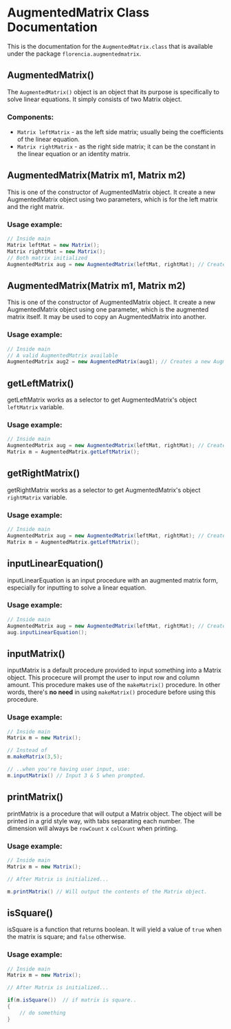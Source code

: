 # AugmentedMatrix Class Documentation
This is the documentation for the `AugmentedMatrix.class` that is available under the package `florencia.augmentedmatrix`.

## AugmentedMatrix()
The `AugmentedMatrix()` object is an object that its purpose is specifically to solve linear equations. It simply consists of two Matrix object.

### Components:
* `Matrix leftMatrix` - as the left side matrix; usually being the coefficients of the linear equation.
* `Matrix rightMatrix` - as the right side matrix; it can be the constant in the linear equation or an identity matrix.

## AugmentedMatrix(Matrix m1, Matrix m2)
This is one of the constructor of AugmentedMatrix object. It create a new AugmentedMatrix object using two parameters, which is for the left matrix and the right matrix.

### Usage example:
```java
// Inside main
Matrix leftMat = new Matrix();
Matrix righttMat = new Matrix();
// Both matrix initialized
AugmentedMatrix aug = new AugmentedMatrix(leftMat, rightMat); // Creates a new AugmentedMatrix()
```

## AugmentedMatrix(Matrix m1, Matrix m2)
This is one of the constructor of AugmentedMatrix object. It create a new AugmentedMatrix object using one parameter, which is the augmented matrix itself. It may be used to copy an AugmentedMatrix into another.

### Usage example:
```java
// Inside main
// A valid AugmentedMatrix available
AugmentedMatrix aug2 = new AugmentedMatrix(aug1); // Creates a new AugmentedMatrix() which contents equal to aug1
```

## getLeftMatrix()
getLeftMatrix works as a selector to get AugmentedMatrix's object `leftMatrix` variable.

### Usage example:
```java
// Inside main
AugmentedMatrix aug = new AugmentedMatrix(leftMat, rightMat); // Creates a new AugmentedMatrix()
Matrix m = AugmentedMatrix.getLeftMatrix();
```

## getRightMatrix()
getRightMatrix works as a selector to get AugmentedMatrix's object `rightMatrix` variable.

### Usage example:
```java
// Inside main
AugmentedMatrix aug = new AugmentedMatrix(leftMat, rightMat); // Creates a new AugmentedMatrix()
Matrix m = AugmentedMatrix.getLeftMatrix();
```

## inputLinearEquation()
inputLinearEquation is an input procedure with an augmented matrix form, especially for inputting to solve a linear equation.

### Usage example:
```java
// Inside main
AugmentedMatrix aug = new AugmentedMatrix(leftMat, rightMat); // Creates a new AugmentedMatrix()
aug.inputLinearEquation();
```

## inputMatrix()
inputMatrix is a default procedure provided to input something into a Matrix object. This procecure will prompt the user to input row and column amount. This procedure makes use of the `makeMatrix()` procedure. In other words, there's **no need** in using `makeMatrix()` procedure before using this procedure.

### Usage example:
```java
// Inside main
Matrix m = new Matrix();

// Instead of
m.makeMatrix(3,5);

// ..when you're having user input, use:
m.inputMatrix() // Input 3 & 5 when prompted.

```

## printMatrix()
printMatrix is a procedure that will output a Matrix object. The object will be printed in a grid style way, with tabs separating each number. The dimension will always be `rowCount` x `colCount` when printing.

### Usage example:
```java
// Inside main
Matrix m = new Matrix();

// After Matrix is initialized...

m.printMatrix() // Will output the contents of the Matrix object.
```

## isSquare()
isSquare is a function that returns boolean. It will yield a value of `true` when the matrix is square; and `false` otherwise.

### Usage example:
```java
// Inside main
Matrix m = new Matrix();

// After Matrix is initialized...

if(m.isSquare())  // if matrix is square..
{
    // do something
}
```


